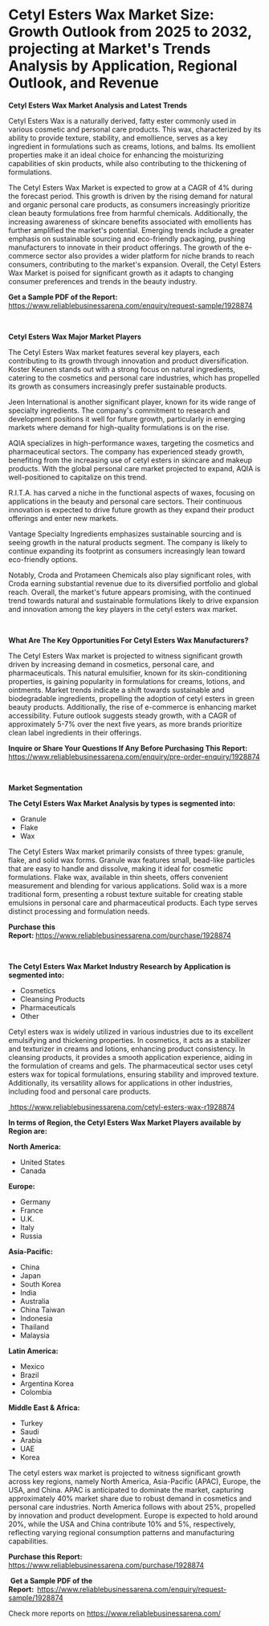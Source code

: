 <p><h1>Cetyl Esters Wax Market Size: Growth Outlook from 2025 to 2032, projecting at Market's Trends Analysis by Application, Regional Outlook, and Revenue</h1></p><p><strong>Cetyl Esters Wax Market Analysis and Latest Trends</strong></p>
<p><p>Cetyl Esters Wax is a naturally derived, fatty ester commonly used in various cosmetic and personal care products. This wax, characterized by its ability to provide texture, stability, and emollience, serves as a key ingredient in formulations such as creams, lotions, and balms. Its emollient properties make it an ideal choice for enhancing the moisturizing capabilities of skin products, while also contributing to the thickening of formulations.</p><p>The Cetyl Esters Wax Market is expected to grow at a CAGR of 4% during the forecast period. This growth is driven by the rising demand for natural and organic personal care products, as consumers increasingly prioritize clean beauty formulations free from harmful chemicals. Additionally, the increasing awareness of skincare benefits associated with emollients has further amplified the market's potential. Emerging trends include a greater emphasis on sustainable sourcing and eco-friendly packaging, pushing manufacturers to innovate in their product offerings. The growth of the e-commerce sector also provides a wider platform for niche brands to reach consumers, contributing to the market's expansion. Overall, the Cetyl Esters Wax Market is poised for significant growth as it adapts to changing consumer preferences and trends in the beauty industry.</p></p>
<p><strong>Get a Sample PDF of the Report:&nbsp;</strong> <a href="https://www.reliablebusinessarena.com/enquiry/request-sample/1928874?utm_campaign=2529&utm_medium=2&utm_source=Github&utm_content=ia&utm_term=29032025&utm_id=cetyl-esters-wax">https://www.reliablebusinessarena.com/enquiry/request-sample/1928874</a></p>
<p>&nbsp;</p>
<p><strong>Cetyl Esters Wax Major Market Players</strong></p>
<p><p>The Cetyl Esters Wax market features several key players, each contributing to its growth through innovation and product diversification. Koster Keunen stands out with a strong focus on natural ingredients, catering to the cosmetics and personal care industries, which has propelled its growth as consumers increasingly prefer sustainable products.</p><p>Jeen International is another significant player, known for its wide range of specialty ingredients. The company's commitment to research and development positions it well for future growth, particularly in emerging markets where demand for high-quality formulations is on the rise.</p><p>AQIA specializes in high-performance waxes, targeting the cosmetics and pharmaceutical sectors. The company has experienced steady growth, benefiting from the increasing use of cetyl esters in skincare and makeup products. With the global personal care market projected to expand, AQIA is well-positioned to capitalize on this trend.</p><p>R.I.T.A. has carved a niche in the functional aspects of waxes, focusing on applications in the beauty and personal care sectors. Their continuous innovation is expected to drive future growth as they expand their product offerings and enter new markets.</p><p>Vantage Specialty Ingredients emphasizes sustainable sourcing and is seeing growth in the natural products segment. The company is likely to continue expanding its footprint as consumers increasingly lean toward eco-friendly options.</p><p>Notably, Croda and Protameen Chemicals also play significant roles, with Croda earning substantial revenue due to its diversified portfolio and global reach. Overall, the market's future appears promising, with the continued trend towards natural and sustainable formulations likely to drive expansion and innovation among the key players in the cetyl esters wax market.</p></p>
<p>&nbsp;</p>
<p><strong>What Are The Key Opportunities For Cetyl Esters Wax Manufacturers?</strong></p>
<p><p>The Cetyl Esters Wax market is projected to witness significant growth driven by increasing demand in cosmetics, personal care, and pharmaceuticals. This natural emulsifier, known for its skin-conditioning properties, is gaining popularity in formulations for creams, lotions, and ointments. Market trends indicate a shift towards sustainable and biodegradable ingredients, propelling the adoption of cetyl esters in green beauty products. Additionally, the rise of e-commerce is enhancing market accessibility. Future outlook suggests steady growth, with a CAGR of approximately 5-7% over the next five years, as more brands prioritize clean label ingredients in their offerings.</p></p>
<p><strong>Inquire or Share Your Questions If Any Before Purchasing This Report:</strong> <a href="https://www.reliablebusinessarena.com/enquiry/pre-order-enquiry/1928874?utm_campaign=2529&utm_medium=2&utm_source=Github&utm_content=ia&utm_term=29032025&utm_id=cetyl-esters-wax">https://www.reliablebusinessarena.com/enquiry/pre-order-enquiry/1928874</a></p>
<p>&nbsp;</p>
<p><strong>Market Segmentation</strong></p>
<p><strong>The Cetyl Esters Wax Market Analysis by types is segmented into:</strong></p>
<p><ul><li>Granule</li><li>Flake</li><li>Wax</li></ul></p>
<p><p>The Cetyl Esters Wax market primarily consists of three types: granule, flake, and solid wax forms. Granule wax features small, bead-like particles that are easy to handle and dissolve, making it ideal for cosmetic formulations. Flake wax, available in thin sheets, offers convenient measurement and blending for various applications. Solid wax is a more traditional form, presenting a robust texture suitable for creating stable emulsions in personal care and pharmaceutical products. Each type serves distinct processing and formulation needs.</p></p>
<p><strong>Purchase this Report:&nbsp;</strong><a href="https://www.reliablebusinessarena.com/purchase/1928874?utm_campaign=2529&utm_medium=2&utm_source=Github&utm_content=ia&utm_term=29032025&utm_id=cetyl-esters-wax">https://www.reliablebusinessarena.com/purchase/1928874</a></p>
<p>&nbsp;</p>
<p><strong>The Cetyl Esters Wax Market Industry Research by Application is segmented into:</strong></p>
<p><ul><li>Cosmetics</li><li>Cleansing Products</li><li>Pharmaceuticals</li><li>Other</li></ul></p>
<p><p>Cetyl esters wax is widely utilized in various industries due to its excellent emulsifying and thickening properties. In cosmetics, it acts as a stabilizer and texturizer in creams and lotions, enhancing product consistency. In cleansing products, it provides a smooth application experience, aiding in the formulation of creams and gels. The pharmaceutical sector uses cetyl esters wax for topical formulations, ensuring stability and improved texture. Additionally, its versatility allows for applications in other industries, including food and personal care products.</p></p>
<p><a href="https://www.reliablebusinessarena.com/cetyl-esters-wax-r1928874?utm_campaign=2529&utm_medium=2&utm_source=Github&utm_content=ia&utm_term=29032025&utm_id=cetyl-esters-wax">&nbsp;https://www.reliablebusinessarena.com/cetyl-esters-wax-r1928874</a></p>
<p><strong>In terms of Region, the Cetyl Esters Wax Market Players available by Region are:</strong></p>
<p>
    <p> <strong> North America: </strong>
        <ul>
            <li>United States</li>
            <li>Canada</li>
        </ul>
        </p> 
    <p> <strong> Europe: </strong>
        <ul>
            <li>Germany</li>
            <li>France</li>
            <li>U.K.</li>
            <li>Italy</li>
            <li>Russia</li>
        </ul>
        </p> 
    <p> <strong> Asia-Pacific: </strong>
        <ul>
            <li>China</li>
            <li>Japan</li>
            <li>South Korea</li>
            <li>India</li>
            <li>Australia</li>
            <li>China Taiwan</li>
            <li>Indonesia</li>
            <li>Thailand</li>
            <li>Malaysia</li>
        </ul>
        </p> 
    <p> <strong> Latin America: </strong>
        <ul>
            <li>Mexico</li>
            <li>Brazil</li>
            <li>Argentina Korea</li>
            <li>Colombia</li>
        </ul>
        </p> 
    <p> <strong> Middle East & Africa: </strong>
        <ul>
            <li>Turkey</li>
            <li>Saudi</li>
            <li>Arabia</li>
            <li>UAE</li>
            <li>Korea</li>
        </ul>
    </p>
    </p>
<p><p>The cetyl esters wax market is projected to witness significant growth across key regions, namely North America, Asia-Pacific (APAC), Europe, the USA, and China. APAC is anticipated to dominate the market, capturing approximately 40% market share due to robust demand in cosmetics and personal care industries. North America follows with about 25%, propelled by innovation and product development. Europe is expected to hold around 20%, while the USA and China contribute 10% and 5%, respectively, reflecting varying regional consumption patterns and manufacturing capabilities.</p></p>
<p><strong>Purchase this Report: </strong><a href="https://www.reliablebusinessarena.com/purchase/1928874?utm_campaign=2529&utm_medium=2&utm_source=Github&utm_content=ia&utm_term=29032025&utm_id=cetyl-esters-wax">https://www.reliablebusinessarena.com/purchase/1928874</a></p>
<p>&nbsp;<strong>Get a Sample PDF of the Report:&nbsp;&nbsp;</strong><a href="https://www.reliablebusinessarena.com/enquiry/request-sample/1928874?utm_campaign=2529&utm_medium=2&utm_source=Github&utm_content=ia&utm_term=29032025&utm_id=cetyl-esters-wax">https://www.reliablebusinessarena.com/enquiry/request-sample/1928874</a></p>
<p><strong></strong></p>
<p>Check more reports on <a href="https://www.reliablebusinessarena.com/?utm_campaign=2529&utm_medium=2&utm_source=Github&utm_content=ia&utm_term=29032025&utm_id=cetyl-esters-wax">https://www.reliablebusinessarena.com/</a></p>